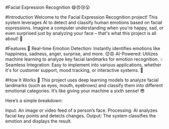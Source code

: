 #Facial Expression Recognition 😄😠😢😲

#Introduction
Welcome to the Facial Expression Recognition project! This system leverages AI to detect and classify human emotions based on facial expressions. Imagine a computer understanding when you're happy, sad, or even surprised just by analyzing your face – that's what this project is all about! 🎯

#Features 🚀
Real-time Emotion Detection: Instantly identifies emotions like happiness, sadness, anger, surprise, and more. 😊😡
AI-Powered: Utilizes machine learning to analyze key facial landmarks for emotion recognition. 💡
Seamless Integration: Easy to implement into various applications, whether it's for customer support, mood tracking, or interactive systems. 🤖

#How It Works 🧠
This project uses deep learning models to analyze facial landmarks (such as eyes, mouth, eyebrows) and classify them into different emotional categories. It’s like giving your machine a sixth sense! 😎

Here’s a simple breakdown:

Input: An image or video feed of a person’s face.
Processing: AI analyzes facial key points and detects changes.
Output: The system classifies the emotion and displays the result.
